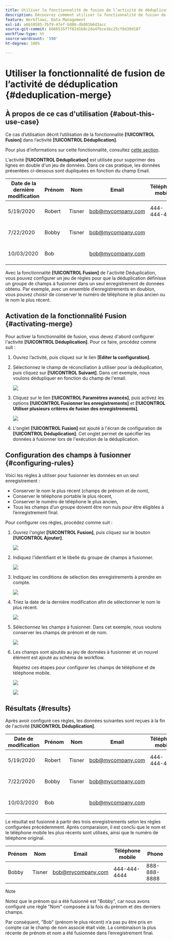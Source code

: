 ```yaml
---
title: Utiliser la fonctionnalité de fusion de l’activité de déduplication
description: Découvrez comment utiliser la fonctionnalité de fusion de l’activité de déduplication.
feature: Workflows, Data Management
exl-id: a6b10585-7bf9-4fef-b886-db081b6d3acc
source-git-commit: b666535f7f82d1b8c2da4fbce1bc25cf8d39d187
workflow-type: ht
source-wordcount: '590'
ht-degree: 100%

---
```


# Utiliser la fonctionnalité de fusion de l’activité de déduplication {#deduplication-merge}



## À propos de ce cas d&#39;utilisation {#about-this-use-case}

Ce cas d’utilisation décrit l’utilisation de la fonctionnalité **[!UICONTROL Fusion]** dans l’activité **[!UICONTROL Déduplication]**.

Pour plus d’informations sur cette fonctionnalité, consultez [cette section](deduplication.md#merging-fields-into-single-record).

L&#39;activité **[!UICONTROL Déduplication]** est utilisée pour supprimer des lignes en double d&#39;un jeu de données. Dans ce cas pratique, les données présentées ci-dessous sont dupliquées en fonction du champ Email.

| Date de la dernière modification | Prénom | Nom | Email | Téléphone mobile | Phone |
|-----|------------|-----------|-------|--------------|------|
| 5/19/2020 | Robert | Tisner | bob@mycompany.com | 444-444-444 | 777-777-7777 |
| 7/22/2020 | Bobby | Tisner | bob@mycompany.com | | 777-777-7777 |
| 10/03/2020 | Bob |  | bob@mycompany.com | | 888-888-8888 |

Avec la fonctionnalité **[!UICONTROL Fusion]** de l&#39;activité Déduplication, vous pouvez configurer un jeu de règles pour que la déduplication définisse un groupe de champs à fusionner dans un seul enregistrement de données obtenu. Par exemple, avec un ensemble d’enregistrements en doublon, vous pouvez choisir de conserver le numéro de téléphone le plus ancien ou le nom le plus récent.

## Activation de la fonctionnalité Fusion {#activating-merge}


Pour activer la fonctionnalité de fusion, vous devez d&#39;abord configurer l&#39;activité **[!UICONTROL Déduplication]**. Pour ce faire, procédez comme suit :

1. Ouvrez l’activité, puis cliquez sur le lien **[Editer la configuration]**.

1. Sélectionnez le champ de réconciliation à utiliser pour la déduplication, puis cliquez sur **[!UICONTROL Suivant]**. Dans cet exemple, nous voulons dédupliquer en fonction du champ de l&#39;email.

   ![](assets/uc_merge_edit.png)

1. Cliquez sur le lien **[!UICONTROL Paramètres avancés]**, puis activez les options **[!UICONTROL Fusionner les enregistrements]** et **[!UICONTROL Utiliser plusieurs critères de fusion des enregistrements]**.

   ![](assets/uc_merge_advanced_parameters.png)

1. L&#39;onglet **[!UICONTROL Fusion]** est ajouté à l&#39;écran de configuration de **[!UICONTROL Déduplication]**. Cet onglet permet de spécifier les données à fusionner lors de l&#39;exécution de la déduplication.

## Configuration des champs à fusionner {#configuring-rules}

Voici les règles à utiliser pour fusionner les données en un seul enregistrement :

* Conserver le nom le plus récent (champs de prénom et de nom),
* Conserver le téléphone portable le plus récent,
* Conserver le numéro de téléphone le plus ancien,
* Tous les champs d’un groupe doivent être non nuls pour être éligibles à l’enregistrement final.

Pour configurer ces règles, procédez comme suit :

1. Ouvrez l&#39;onglet **[!UICONTROL Fusion]**, puis cliquez sur le bouton **[!UICONTROL Ajouter]**.

   ![](assets/uc_merge_add.png)

1. Indiquez l&#39;identifiant et le libellé du groupe de champs à fusionner.

   ![](assets/uc_merge_identifier.png)

1. Indiquez les conditions de sélection des enregistrements à prendre en compte.

   ![](assets/uc_merge_filter.png)

1. Triez la date de la dernière modification afin de sélectionner le nom le plus récent.

   ![](assets/uc_merge_sort.png)

1. Sélectionnez les champs à fusionner. Dans cet exemple, nous voulons conserver les champs de prénom et de nom.

   ![](assets/uc_merge_keep.png)

1. Les champs sont ajoutés au jeu de données à fusionner et un nouvel élément est ajouté au schéma de workflow.

   Répétez ces étapes pour configurer les champs de téléphone et de téléphone mobile.

   ![](assets/dedup8.png)

   ![](assets/dedup9.png)

## Résultats {#results}

Après avoir configuré ces règles, les données suivantes sont reçues à la fin de l&#39;activité **[!UICONTROL Déduplication]**.

| Date de modification | Prénom | Nom | Email | Téléphone mobile | Phone |
|-----|------------|-----------|-------|--------------|------|
| 5/19/2020 | Robert | Tisner | bob@mycompany.com | 444-444-444 | 777-777-7777 |
| 7/22/2020 | Bobby | Tisner | bob@mycompany.com | | 777-777-7777 |
| 10/03/2020 | Bob |  | bob@mycompany.com | | 888-888-8888 |

Le résultat est fusionné à partir des trois enregistrements selon les règles configurées précédemment. Après comparaison, il est conclu que le nom et le téléphone mobile les plus récents sont utilisés, ainsi que le numéro de téléphone original.

| Prénom | Nom | Email | Téléphone mobile | Phone |
|------------|-----------|-------|--------------|------|
| Bobby | Tisner | bob@mycompany.com | 444-444-4444 | 888-888-8888 |

>[!NOTE]
>
> Notez que le prénom qui a été fusionné est &quot;Bobby&quot;, car nous avons configuré une règle &quot;Nom&quot; composée à la fois du prénom et des derniers champs.
>
>Par conséquent, &quot;Bob&quot; (prénom le plus récent) n’a pas pu être pris en compte car le champ de nom associé était vide. La combinaison la plus récente de prénom et nom a été fusionnée dans l’enregistrement final.
